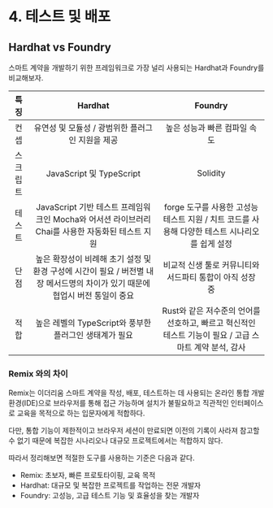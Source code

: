 # 4. 테스트 및 배포

## Hardhat vs Foundry

스마트 계약을 개발하기 위한 프레임워크로 가장 널리 사용되는 Hardhat과 Foundry를 비교해보자.

|특징|Hardhat|Foundry|
|:---:|:---:|:---:|
|컨셉|유연성 및 모듈성 / 광범위한 플러그인 지원을 제공|높은 성능과 빠른 컴파일 속도|
|스크립트|JavaScript 및 TypeScript|Solidity|
|테스트|JavaScript 기반 테스트 프레임워크인 Mocha와 어서션 라이브러리 Chai를 사용한 자동화된 테스트 지원|forge 도구를 사용한 고성능 테스트 지원 / 치트 코드를 사용해 다양한 테스트 시나리오를 쉽게 설정|
|단점|높은 확장성이 비례해 초기 설정 및 환경 구성에 시간이 필요 / 버전별 내장 메서드명의 차이가 있기 때문에 협업시 버전 통일이 중요|비교적 신생 툴로 커뮤니티와 서드파티 통합이 아직 성장 중|
|적합|높은 레벨의 TypeScript와 풍부한 플러그인 생태계가 필요|Rust와 같은 저수준의 언어를 선호하고, 빠르고 혁신적인 테스트 기능이 필요 / 고급 스마트 계약 분석, 감사|

### Remix 와의 차이

Remix는 이더리움 스마트 계약을 작성, 배포, 테스트하는 데 사용되는 온라인 통합 개발 환경(IDE)으로 브라우저를 통해 접근 가능하며 설치가 불필요하고 직관적인 인터페이스로 교육을 목적으로 하는 입문자에게 적합하다.

다만, 통합 기능이 제한적이고 브라우저 세션이 만료되면 이전의 기록이 사라져 참고할 수 없기 때문에 복잡한 시나리오나 대규모 프로젝트에서는 적합하지 않다.

따라서 정리해보면 적절한 도구를 사용하는 기준은 다음과 같다.
- Remix: 초보자, 빠른 프로토타이핑, 교육 목적
- Hardhat: 대규모 및 복잡한 프로젝트를 작업하는 전문 개발자
- Foundry: 고성능, 고급 테스트 기능 및 효율성을 찾는 개발자



